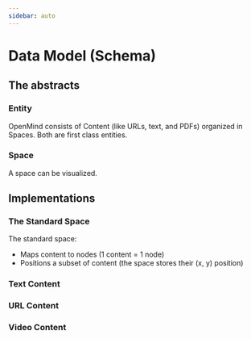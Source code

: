 ```yaml
---
sidebar: auto
---
```


# Data Model (Schema)

## The abstracts

### Entity

OpenMind consists of Content (like URLs, text, and PDFs) organized in Spaces. Both are first class entities.

<SchemaExample v-bind:schema="schema.GenericEntitySchema" v-bind:example="example.GenericEntityExample" />

### Space

A space can be visualized.

<SchemaExample v-bind:schema="schema.GenericSpaceSchema" v-bind:example="example.GenericSpaceExample" />

## Implementations

### The Standard Space

The standard space:

* Maps content to nodes (1 content = 1 node)
* Positions a subset of content (the space stores their (x, y) position)

<SchemaExample v-bind:schema="schema.StandardSpaceSchema" v-bind:example="example.StandardSpaceExample" />

### Text Content

<SchemaExample v-bind:schema="schema.TextSchema" v-bind:example="example.TextExample" />

### URL Content

<SchemaExample v-bind:schema="schema.URLSchema" v-bind:example="example.URLExample" />

### Video Content

<SchemaExample v-bind:schema="schema.VideoYouTubeSchema" v-bind:example="example.VideoYouTubeExample" />

<script>

// Schemas
import GenericEntitySchema from '../../../code-samples/GenericEntity.schema.json';

import GenericSpaceSchema from '../../../code-samples/GenericSpace.schema.json';
import StandardSpaceSchema from '../../../code-samples/StandardSpace.schema.json';

import TextSchema from '../../../code-samples/Text.schema.json';
import URLSchema from '../../../code-samples/URL.schema.json';
import VideoYouTubeSchema from '../../../code-samples/VideoYouTube.schema.json';

// Examples
import GenericEntityExample from '../../../code-samples/GenericEntity.example.json';

import GenericSpaceExample from '../../../code-samples/GenericSpace.example.json';
import StandardSpaceExample from '../../../code-samples/StandardSpace.example.json';

import TextExample from '../../../code-samples/Text.example.json';
import URLExample from '../../../code-samples/URL.example.json';
import VideoYouTubeExample from '../../../code-samples/VideoYouTube.example.json';

import SchemaExample from './SchemaExample';

export default {
  data () {
    return {
      schema: {
        GenericEntitySchema,
        GenericSpaceSchema,
        StandardSpaceSchema,
        TextSchema,
        URLSchema,
        VideoYouTubeSchema,
      },
      example: {
        GenericEntityExample,
        GenericSpaceExample,
        StandardSpaceExample,
        TextExample,
        URLExample,
        VideoYouTubeExample,
      }
    }
  },
  components: {
    SchemaExample,
  }
}
</script>